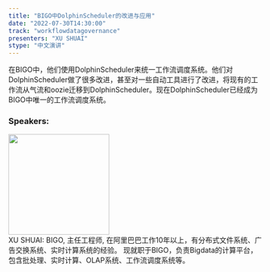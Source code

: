 ```yaml
---
title: "BIGO中DolphinScheduler的改进与应用"
date: "2022-07-30T14:30:00"
track: "workflowdatagovernance"
presenters: "XU SHUAI"
stype: "中文演讲"
---
```

在BIGO中，他们使用DolphinScheduler来统一工作流调度系统。他们对DolphinScheduler做了很多改进，甚至对一些自动工具进行了改进，将现有的工作流从气流和oozie迁移到DolphinScheduler。现在DolphinScheduler已经成为BIGO中唯一的工作流调度系统。
 ### Speakers: 
 <img src="images/speaker/1062.png" width="200" /><br>XU SHUAI: BIGO, 主任工程师, 在阿里巴巴工作10年以上，有分布式文件系统、广告交换系统、实时计算系统的经验。
现就职于BIGO，负责Bigdata的计算平台，包含批处理、实时计算、OLAP系统、工作流调度系统等。

 